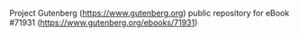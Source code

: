 Project Gutenberg (https://www.gutenberg.org) public repository
for eBook #71931 (https://www.gutenberg.org/ebooks/71931)
